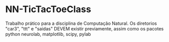 # NN-TicTacToeClass

Trabalho prático para a disciplina de Computação Natural.
Os diretorios "car3", "ttt" e "saidas" DEVEM existir previamente, assim como os pacotes python neurolab, matplotlib, scipy, pylab	
